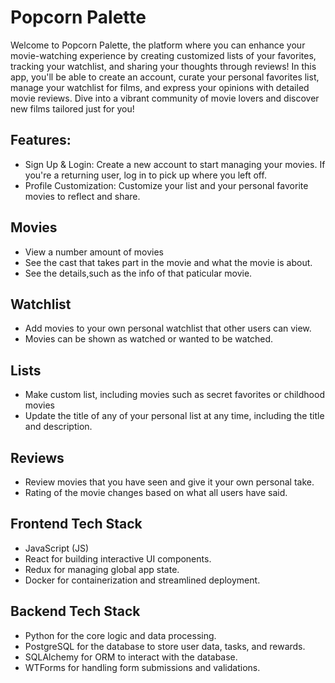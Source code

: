 # Popcorn Palette
Welcome to Popcorn Palette, the platform where you can enhance your movie-watching experience by creating customized lists of your favorites, tracking your watchlist, and sharing your thoughts through reviews! In this app, you'll be able to create an account, curate your personal favorites list, manage your watchlist for films, and express your opinions with detailed movie reviews. Dive into a vibrant community of movie lovers and discover new films tailored just for you!

## Features:
- Sign Up & Login: Create a new account to start managing your movies. If you're a returning user, log in to pick up where you left off.
- Profile Customization: Customize your list and your personal favorite movies to reflect and share.

## Movies 
- View a number amount of movies
- See the cast that takes part in the movie and what the movie is about.
- See the details,such as the info of that paticular movie.

## Watchlist
- Add movies to your own personal watchlist that other users can view.
- Movies can be shown as watched or wanted to be watched.

## Lists
- Make custom list, including movies such as secret favorites or childhood movies
- Update the title of any of your personal list at any time, including the title and description.

## Reviews
- Review movies that you have seen and give it your own personal take.
- Rating of the movie changes based on what all users have said.

## Frontend Tech Stack
- JavaScript (JS)
- React for building interactive UI components.
- Redux for managing global app state.
- Docker for containerization and streamlined deployment.

## Backend Tech Stack
- Python for the core logic and data processing.
- PostgreSQL for the database to store user data, tasks, and rewards.
- SQLAlchemy for ORM to interact with the database.
- WTForms for handling form submissions and validations.
